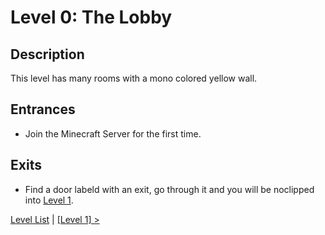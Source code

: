 # Level 0: The Lobby

## Description

This level has many rooms with a mono colored yellow wall.

## Entrances
* Join the Minecraft Server for the first time.

## Exits
* Find a door labeld with an exit, go through it and you will be noclipped into <a href="./Level_1.md">Level 1</a>.

<a href="./Levels.md">Level List</a> | <a href="./Level_1.md">[Level 1] ></a>
